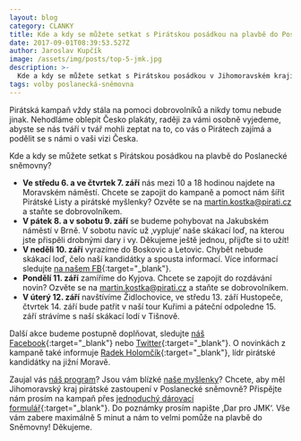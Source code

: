 ```yaml
---
layout: blog
category: CLANKY
title: Kde a kdy se můžete setkat s Pirátskou posádkou na plavbě do Poslanecké sněmovny?
date: 2017-09-01T08:39:53.527Z
author: Jaroslav Kupčík
image: /assets/img/posts/top-5-jmk.jpg
description: >-
  Kde a kdy se můžete setkat s Pirátskou posádkou v Jihomoravském kraji na plavbě do Poslanecké v roce 2017.
tags: volby poslanecká-sněmovna
---
```


Pirátská kampaň vždy stála na pomoci dobrovolníků a nikdy tomu nebude jinak. Nehodláme oblepit Česko plakáty, raději za vámi osobně vyjedeme, abyste se nás tváří v tvář mohli zeptat na to, co vás o Pirátech zajímá a podělit se s námi o vaši vizi Česka.

Kde a kdy se můžete setkat s Pirátskou posádkou na plavbě do Poslanecké sněmovny?

* **Ve středu 6. a ve čtvrtek 7. září** nás mezi 10 a 18 hodinou najdete na Moravském náměstí. Chcete se zapojit do kampaně a pomoct nám šířit Pirátské Listy a pirátské myšlenky? Ozvěte se na [martin.kostka@pirati.cz](mailto:martin.kostka@pirati.cz) a staňte se dobrovolníkem.
* **V pátek 8. a v sobotu 9. září** se budeme pohybovat na Jakubském náměstí v Brně. V sobotu navíc už ‚vypluje‘ naše skákací loď, na kterou jste přispěli drobnými dary i vy. Děkujeme ještě jednou, přijďte si to užít!
* **V neděli 10. září** vyrazíme do Boskovic a Letovic. Chybět nebude skákací loď, čelo naší kandidátky a spousta informací. Více informací sledujte [na našem FB](https://www.facebook.com/CPS.JMK/){:target="_blank"}.
* **Pondělí 11. září** zamíříme do Kyjova. Chcete se zapojit do rozdávání novin?  Ozvěte se na [martin.kostka@pirati.cz](mailto:martin.kostka@pirati.cz) a staňte se dobrovolníkem.
* **V úterý 12. září** navštívíme Židlochovice, ve středu 13. září Hustopeče, čtvrtek 14. září bude patřit v naší tour Kuřimi a páteční odpoledne 15. září strávíme s naší skákací lodí v Tišnově.

Další akce budeme postupně doplňovat, sledujte [náš Facebook](https://www.facebook.com/CPS.JMK/){:target="_blank"} nebo [Twitter](https://twitter.com/PiratiJMK){:target="_blank"}. O novinkách z kampaně také informuje [Radek Holomčík](https://www.facebook.com/holomcik){:target="_blank"}, lídr pirátské kandidátky na jižní Moravě.

Zaujal vás [náš program](https://jihomoravsky.pirati.cz/program/)? Jsou vám blízké [naše myšlenky](https://jihomoravsky.pirati.cz/aktuality/)? Chcete, aby měl Jihomoravský kraj pirátské zastoupení v Poslanecké sněmovně? Přispějte nám prosím na kampaň přes [jednoduchý dárovací formulář](https://dary.pirati.cz/){:target="_blank"}. Do poznámky prosím napište ‚Dar pro JMK‘. Vše vám zabere maximálně 5 minut a nám to velmi pomůže na plavbě do Sněmovny! Děkujeme.
